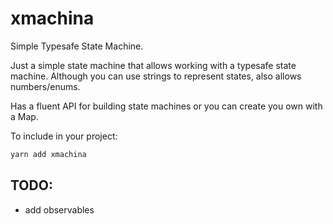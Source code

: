 # xmachina
Simple  Typesafe State Machine.

Just a simple state machine that allows working with a typesafe state machine.  Although you can use strings to represent states, also allows numbers/enums.

Has a fluent API for building state machines or you can create you own with a Map.

To include in your project:
```bash
yarn add xmachina
```

## TODO:
* add observables
